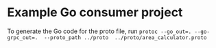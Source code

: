 # Example Go consumer project

To generate the Go code for the proto file, run `protoc --go_out=. --go-grpc_out=.  --proto_path ../proto  ../proto/area_calculator.proto`
